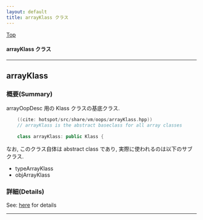 ```yaml
---
layout: default
title: arrayKlass クラス 
---
```

[Top](../index.html)

#### arrayKlass クラス 



---
## <a name="no36CzxxzN" id="no36CzxxzN">arrayKlass</a>

### 概要(Summary)
arrayOopDesc 用の Klass クラスの基底クラス.


```cpp
    ((cite: hotspot/src/share/vm/oops/arrayKlass.hpp))
    // arrayKlass is the abstract baseclass for all array classes
    
    class arrayKlass: public Klass {
```

なお, このクラス自体は abstract class であり, 実際に使われるのは以下のサブクラス.

* typeArrayKlass
* objArrayKlass




### 詳細(Details)
See: [here](../doxygen/classarrayKlass.html) for details

---
